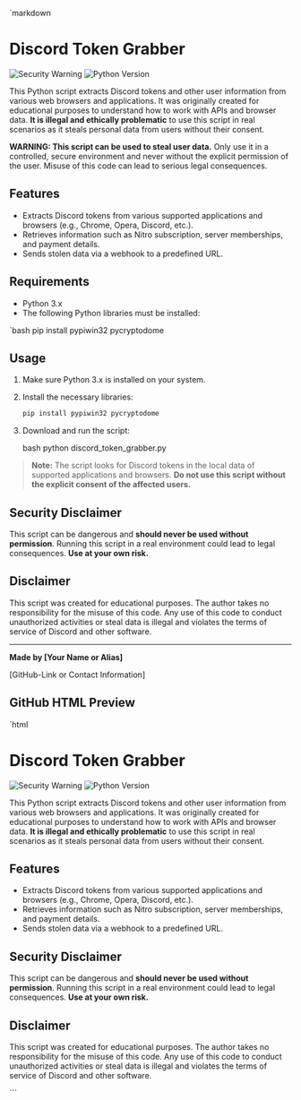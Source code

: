 `markdown
# Discord Token Grabber

![Security Warning](https://img.shields.io/badge/Warning-Illegal%20Use%20Prohibited-red)
![Python Version](https://img.shields.io/badge/Python-3.x-blue)

This Python script extracts Discord tokens and other user information from various web browsers and applications. It was originally created for educational purposes to understand how to work with APIs and browser data. **It is illegal and ethically problematic** to use this script in real scenarios as it steals personal data from users without their consent.

**WARNING: This script can be used to steal user data.** Only use it in a controlled, secure environment and never without the explicit permission of the user. Misuse of this code can lead to serious legal consequences.

## Features

- Extracts Discord tokens from various supported applications and browsers (e.g., Chrome, Opera, Discord, etc.).
- Retrieves information such as Nitro subscription, server memberships, and payment details.
- Sends stolen data via a webhook to a predefined URL.

## Requirements

- Python 3.x
- The following Python libraries must be installed:

`bash
pip install pypiwin32 pycryptodome


## Usage

1. Make sure Python 3.x is installed on your system.
2. Install the necessary libraries:
   ```bash
   pip install pypiwin32 pycryptodome
   ```
3. Download and run the script:

   bash
   python discord_token_grabber.py
   

> **Note:** The script looks for Discord tokens in the local data of supported applications and browsers. **Do not use this script without the explicit consent of the affected users.**

## Security Disclaimer

This script can be dangerous and **should never be used without permission**. Running this script in a real environment could lead to legal consequences. **Use at your own risk.**

## Disclaimer

This script was created for educational purposes. The author takes no responsibility for the misuse of this code. Any use of this code to conduct unauthorized activities or steal data is illegal and violates the terms of service of Discord and other software.

---

**Made by [Your Name or Alias]**

[GitHub-Link or Contact Information]

## GitHub HTML Preview

`html
<h1>Discord Token Grabber</h1>
<p><img src="https://img.shields.io/badge/Warning-Illegal%20Use%20Prohibited-red" alt="Security Warning">
<img src="https://img.shields.io/badge/Python-3.x-blue" alt="Python Version"></p>
<p>This Python script extracts Discord tokens and other user information from various web browsers and applications. It was originally created for educational purposes to understand how to work with APIs and browser data. <strong>It is illegal and ethically problematic</strong> to use this script in real scenarios as it steals personal data from users without their consent.</p>
<h2>Features</h2>
<ul>
<li>Extracts Discord tokens from various supported applications and browsers (e.g., Chrome, Opera, Discord, etc.).</li>
<li>Retrieves information such as Nitro subscription, server memberships, and payment details.</li>
<li>Sends stolen data via a webhook to a predefined URL.</li>
</ul>
<h2>Security Disclaimer</h2>
<p>This script can be dangerous and <strong>should never be used without permission</strong>. Running this script in a real environment could lead to legal consequences. <strong>Use at your own risk.</strong></p>
<h2>Disclaimer</h2>
<p>This script was created for educational purposes. The author takes no responsibility for the misuse of this code. Any use of this code to conduct unauthorized activities or steal data is illegal and violates the terms of service of Discord and other software.</p>
```


